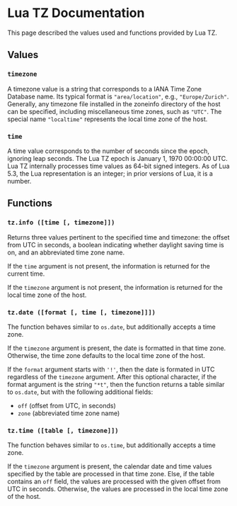 # Lua TZ Documentation

This page described the values used and functions provided by Lua TZ.


## Values

### `timezone`

A timezone value is a string that corresponds to a IANA Time Zone Database name. Its typical
format is `"area/location"`, e.g., `"Europe/Zurich"`. Generally, any timezone file installed in
the zoneinfo directory of the host can be specified, including miscellaneous time zones, such as
`"UTC"`. The special name `"localtime"` represents the local time zone of the host.


### `time`

A time value corresponds to the number of seconds since the epoch, ignoring leap seconds. The
Lua TZ epoch is January 1, 1970 00:00:00 UTC. Lua TZ internally processes time values as 64-bit
signed integers. As of Lua 5.3, the Lua representation is an integer; in prior versions of Lua, it
is a number.


## Functions

### `tz.info ([time [, timezone]])`

Returns three values pertinent to the specified time and timezone: the offset from UTC in seconds,
a boolean indicating whether daylight saving time is on, and an abbreviated time zone name.

If the `time` argument is not present, the information is returned for the current time.

If the `timezone` argument is not present, the information is returned for the local time zone of
the host.


### `tz.date ([format [, time [, timezone]]])`

The function behaves similar to `os.date`, but additionally accepts a time zone.

If the `timezone` argument is present, the date is formatted in that time zone. Otherwise, the
time zone defaults to the local time zone of the host.

If the `format` argument starts with `'!'`, then the date is formated in UTC regardless of the
`timezone` argument. After this optional character, if the format argument is the string `"*t"`,
then the function returns a table similar to `os.date`, but with the following additional fields:

* `off` (offset from UTC, in seconds)
* `zone` (abbreviated time zone name)


### `tz.time ([table [, timezone]])`

The function behaves similar to `os.time`, but additionally accepts a time zone.

If the `timezone` argument is present, the calendar date and time values specified by the table
are processed in that time zone. Else, if the table contains an `off` field, the values are
processed with the given offset from UTC in seconds. Otherwise, the values are processed in the
local time zone of the host.
